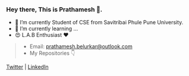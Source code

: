 
### Hey there, This is Prathamesh 👋.


- 🔭 I’m currently Student of CSE from Savitribai Phule Pune University.
- 🌱 I’m currently learning ...
- 😍 L.A.B Enthusiast ❤
> - Email: prathamesh.belurkar@outlook.com
> - My Repositories 👇
> 
[Twitter](https://twitter.com/the_pbx_) | [LinkedIn](https://in.linkedin.com/in/prathameshbelurkar)

